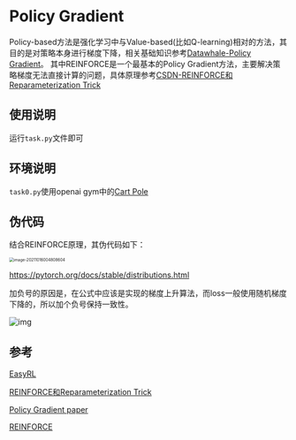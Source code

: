 # Policy Gradient


Policy-based方法是强化学习中与Value-based(比如Q-learning)相对的方法，其目的是对策略本身进行梯度下降，相关基础知识参考[Datawhale-Policy Gradient](https://datawhalechina.github.io/leedeeprl-notes/#/chapter4/chapter4)。
其中REINFORCE是一个最基本的Policy Gradient方法，主要解决策略梯度无法直接计算的问题，具体原理参考[CSDN-REINFORCE和Reparameterization Trick](https://blog.csdn.net/JohnJim0/article/details/110230703)

## 使用说明

运行```task.py```文件即可

## 环境说明

```task0.py```使用openai gym中的[Cart Pole](https://www.gymlibrary.ml/environments/classic_control/cart_pole/)

## 伪代码

结合REINFORCE原理，其伪代码如下：

<img src="assets/image-20211016004808604.png" alt="image-20211016004808604" style="zoom:50%;" />

https://pytorch.org/docs/stable/distributions.html

加负号的原因是，在公式中应该是实现的梯度上升算法，而loss一般使用随机梯度下降的，所以加个负号保持一致性。

![img](assets/watermark,type_ZmFuZ3poZW5naGVpdGk,shadow_10,text_aHR0cHM6Ly9ibG9nLmNzZG4ubmV0L0pvaG5KaW0w,size_16,color_FFFFFF,t_70-20210428001336032.png)

## 参考

[EasyRL](https://datawhalechina.github.io/easy-rl/#/chapter3/chapter3?id=sarsa-on-policy-td-control)

[REINFORCE和Reparameterization Trick](https://blog.csdn.net/JohnJim0/article/details/110230703)

[Policy Gradient paper](https://papers.nips.cc/paper/1713-policy-gradient-methods-for-reinforcement-learning-with-function-approximation.pdf)

[REINFORCE](https://towardsdatascience.com/policy-gradient-methods-104c783251e0)
